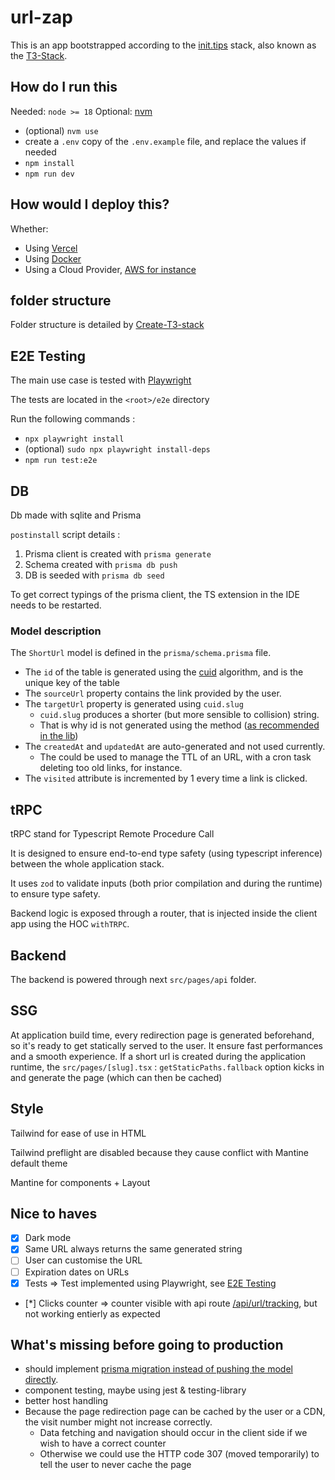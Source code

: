# url-zap

This is an app bootstrapped according to the [init.tips](https://init.tips) stack, also known as the [T3-Stack](https://create.t3.gg).

## How do I run this

Needed: `node >= 18`
Optional: [nvm](https://github.com/nvm-sh/nvm)

- (optional) `nvm use`
- create a `.env` copy of the `.env.example` file, and replace the values if needed
- `npm install`
- `npm run dev`

## How would I deploy this?

Whether:

- Using [Vercel](https://create.t3.gg/en/deployment/vercel)
- Using [Docker](https://create.t3.gg/en/deployment/docker)
- Using a Cloud Provider, [AWS for instance](https://aws.amazon.com/blogs/mobile/host-a-next-js-ssr-app-with-real-time-data-on-aws-amplify/)

## folder structure

Folder structure is detailed by [Create-T3-stack](https://create.t3.gg/en/folder-structure)

## E2E Testing

The main use case is tested with [Playwright](https://playwright.dev/)

The tests are located in the `<root>/e2e` directory

Run the following commands :

- `npx playwright install`
- (optional) `sudo npx playwright install-deps`
- `npm run test:e2e`

## DB

Db made with sqlite and Prisma

`postinstall` script details :

1. Prisma client is created with `prisma generate`
2. Schema created with `prisma db push`
3. DB is seeded with `prisma db seed`

To get correct typings of the prisma client, the TS extension in the IDE needs to be restarted.

### Model description

The `ShortUrl` model is defined in the `prisma/schema.prisma` file.

- The `id` of the table is generated using the [cuid](https://github.com/paralleldrive/cuid) algorithm, and is the unique key of the table
- The `sourceUrl` property contains the link provided by the user.
- The `targetUrl` property is generated using `cuid.slug`
  - `cuid.slug` produces a shorter (but more sensible to collision) string.
  - That is why id is not generated using the method ([as recommended in the lib](https://github.com/paralleldrive/cuid#short-urls))
- The `createdAt` and `updatedAt` are auto-generated and not used currently.
  - The could be used to manage the TTL of an URL, with a cron task deleting too old links, for instance.
- The `visited` attribute is incremented by 1 every time a link is clicked.

## tRPC

tRPC stand for Typescript Remote Procedure Call

It is designed to ensure end-to-end type safety (using typescript inference) between the whole application stack.

It uses `zod` to validate inputs (both prior compilation and during the runtime) to ensure type safety.

Backend logic is exposed through a router, that is injected inside the client app using the HOC `withTRPC`.

## Backend

The backend is powered through next `src/pages/api` folder.

## SSG

At application build time, every redirection page is generated beforehand, so it's ready to get statically served to the user.
It ensure fast performances and a smooth experience.
If a short url is created during the application runtime, the `src/pages/[slug].tsx` : `getStaticPaths.fallback` option kicks in and generate the page (which can then be cached)

## Style

Tailwind for ease of use in HTML

Tailwind preflight are disabled because they cause conflict with Mantine default theme

Mantine for components + Layout

## Nice to haves

- [x] Dark mode
- [x] Same URL always returns the same generated string
- [ ] User can customise the URL
- [ ] Expiration dates on URLs
- [x] Tests => Test implemented using Playwright, see [E2E Testing](#e2e-testing)
- [*] Clicks counter => counter visible with api route [/api/url/tracking](http://localhost:300/api/url.tracking), but not working entierly as expected

## What's missing before going to production

- should implement [prisma migration instead of pushing the model directly](https://www.prisma.io/docs/concepts/components/prisma-migrate/db-push#choosing-db-push-or-prisma-migrate).
- component testing, maybe using jest & testing-library
- better host handling
- Because the page redirection page can be cached by the user or a CDN, the visit number might not increase correctly.
  - Data fetching and navigation should occur in the client side if we wish to have a correct counter
  - Otherwise we could use the HTTP code 307 (moved temporarily) to tell the user to never cache the page

